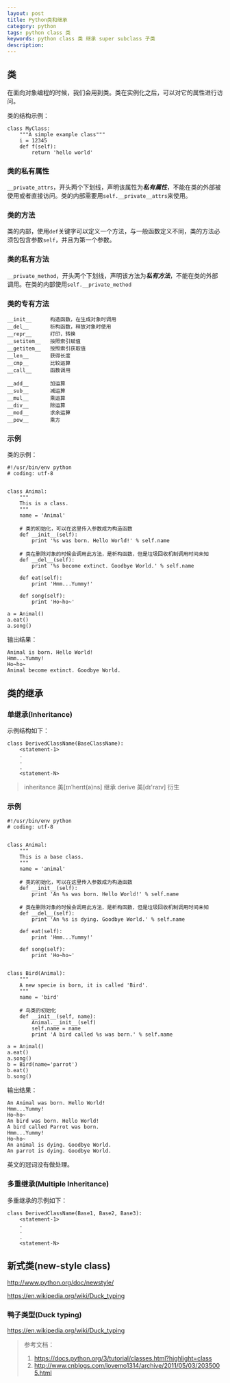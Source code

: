 ```yaml
---
layout: post
title: Python类和继承
category: python
tags: python class 类
keywords: python class 类 继承 super subclass 子类
description: 
---
```


## 类

在面向对象编程的时候，我们会用到类。类在实例化之后，可以对它的属性进行访问。

类的结构示例：

```
class MyClass:
    """A simple example class"""
    i = 12345
    def f(self):
        return 'hello world'
```

### 类的私有属性

```__private_attrs```，开头两个下划线，声明该属性为***私有属性***，不能在类的外部被使用或者直接访问。类的内部需要用```self.__private__attrs```来使用。

### 类的方法

类的内部，使用```def```关键字可以定义一个方法，与一般函数定义不同，类的方法必须包包含参数```self```，并且为第一个参数。

### 类的私有方法

```__private_method```，开头两个下划线，声明该方法为***私有方法***，不能在类的外部调用。在类的内部使用```self.__private_method```

### 类的专有方法
```
__init__      构造函数，在生成对象时调用
__del__       析构函数，释放对象时使用
__repr__      打印，转换
__setitem__   按照索引赋值
__getitem__   按照索引获取值
__len__       获得长度
__cmp__       比较运算
__call__      函数调用

__add__       加运算
__sub__       减运算
__mul__       乘运算
__div__       除运算
__mod__       求余运算
__pow__       乘方
```

### 示例

类的示例：

```
#!/usr/bin/env python
# coding: utf-8


class Animal:
    """
    This is a class.
    """
    name = 'Animal'

    # 类的初始化，可以在这里传入参数成为构造函数
    def __init__(self):
        print '%s was born. Hello World!' % self.name

    # 类在删除对象的时候会调用此方法，是析构函数，但是垃圾回收机制调用时间未知
    def __del__(self):
        print '%s become extinct. Goodbye World.' % self.name

    def eat(self):
        print 'Hmm...Yummy!'

    def song(self):
        print 'Ho~ho~'

a = Animal()
a.eat()
a.song()
```

输出结果：

```
Animal is born. Hello World!
Hmm...Yummy!
Ho~ho~
Animal become extinct. Goodbye World.
```

## 类的继承

### 单继承(Inheritance)

示例结构如下：

```
class DerivedClassName(BaseClassName):
    <statement-1>
    .
    .
    .
    <statement-N>
```

> inheritance  美[ɪnˈherɪt(ə)ns]  继承
> derive       美[dɪ'raɪv]        衍生

### 示例

```
#!/usr/bin/env python
# coding: utf-8


class Animal:
    """
    This is a base class.
    """
    name = 'animal'

    # 类的初始化，可以在这里传入参数成为构造函数
    def __init__(self):
        print 'An %s was born. Hello World!' % self.name

    # 类在删除对象的时候会调用此方法，是析构函数，但是垃圾回收机制调用时间未知
    def __del__(self):
        print 'An %s is dying. Goodbye World.' % self.name

    def eat(self):
        print 'Hmm...Yummy!'

    def song(self):
        print 'Ho~ho~'


class Bird(Animal):
    """
    A new specie is born, it is called 'Bird'.
    """
    name = 'bird'

    # 鸟类的初始化
    def __init__(self, name):
        Animal.__init__(self)
        self.name = name
        print 'A bird called %s was born.' % self.name

a = Animal()
a.eat()
a.song()
b = Bird(name='parrot')
b.eat()
b.song()
```

输出结果：

```
An Animal was born. Hello World!
Hmm...Yummy!
Ho~ho~
An bird was born. Hello World!
A bird called Parrot was born.
Hmm...Yummy!
Ho~ho~
An animal is dying. Goodbye World.
An parrot is dying. Goodbye World.
```

英文的冠词没有做处理。

### 多重继承(Multiple Inheritance)

多重继承的示例如下：

```
class DerivedClassName(Base1, Base2, Base3):
    <statement-1>
    .
    .
    .
    <statement-N>
```

## 新式类(new-style class)

http://www.python.org/doc/newstyle/

https://en.wikipedia.org/wiki/Duck_typing

### 鸭子类型(Duck typing)

https://en.wikipedia.org/wiki/Duck_typing

> 参考文档：
> 1. https://docs.python.org/3/tutorial/classes.html?highlight=class
> 2. http://www.cnblogs.com/lovemo1314/archive/2011/05/03/2035005.html